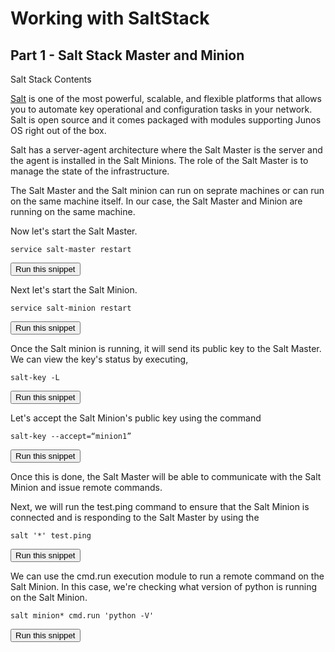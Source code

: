 # Working with SaltStack
## Part 1 - Salt Stack Master and Minion

Salt Stack Contents

[Salt](https://saltstack.com/) is one of the most powerful, scalable, and flexible platforms
that allows you to automate key operational and configuration tasks in your
network. Salt is open source and it comes packaged with modules supporting Junos
OS right out of the box.

Salt has a server-agent architecture where the Salt Master is the server and the agent is installed in the Salt Minions. The role of the Salt Master is to manage the state of the infrastructure. 

The Salt Master and the Salt minion can run on seprate machines or can run on the same machine itself. In our case, the Salt Master and Minion are running on the same machine.

Now let's start the Salt Master.

```
service salt-master restart
```
<button type="button" class="btn btn-primary btn-sm" onclick="runSnippetInTab('saltstack1', 1)">Run this snippet</button>

Next let's start the Salt Minion.

```
service salt-minion restart
```
<button type="button" class="btn btn-primary btn-sm" onclick="runSnippetInTab('saltstack1', 2)">Run this snippet</button>

Once the Salt minion is running, it will send its public key to the Salt Master. We can view the key's status by executing,

```
salt-key -L
```
<button type="button" class="btn btn-primary btn-sm" onclick="runSnippetInTab('saltstack1', 3)">Run this snippet</button>

Let's accept the Salt Minion's public key using the command

```
salt-key --accept=“minion1”
```
<button type="button" class="btn btn-primary btn-sm" onclick="runSnippetInTab('saltstack1', 4)">Run this snippet</button>

Once this is done, the Salt Master will be able to communicate with the Salt Minion and issue remote commands.

Next, we will run the test.ping command to ensure that the Salt Minion is connected and is responding to the Salt Master by using the 

```
salt '*' test.ping
```
<button type="button" class="btn btn-primary btn-sm" onclick="runSnippetInTab('saltstack1', 5)">Run this snippet</button>

We can use the cmd.run execution module to run a remote command on the Salt Minion. In this case, we're checking what version of python is running on the Salt Minion.

```
salt minion* cmd.run 'python -V'
```
<button type="button" class="btn btn-primary btn-sm" onclick="runSnippetInTab('saltstack1', 6)">Run this snippet</button>

